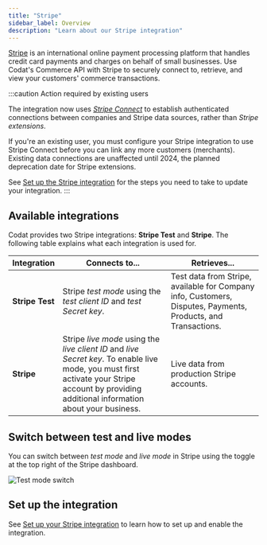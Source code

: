 ```yaml
---
title: "Stripe"
sidebar_label: Overview
description: "Learn about our Stripe integration"
---
```


[Stripe](https://stripe.com/) is an international online payment processing platform that handles credit card payments and charges on behalf of small businesses.
Use Codat's Commerce API with Stripe to securely connect to, retrieve, and view your customers' commerce transactions.

:::caution Action required by existing users

The integration now uses <a className="external" href="https://stripe.com/docs/connect" target="_blank">_Stripe Connect_</a> to establish authenticated connections between companies and Stripe data sources, rather than _Stripe extensions_.

If you're an existing user, you must configure your Stripe integration to use Stripe Connect before you can link any more customers (merchants). Existing data connections are unaffected until 2024, the planned deprecation date for Stripe extensions.

See [Set up the Stripe integration](/integrations/commerce/stripe/commerce-stripe-setup) for the steps you need to take to update your integration.
:::

## Available integrations

Codat provides two Stripe integrations: **Stripe Test** and **Stripe**. The following table explains what each integration is used for.

|Integration|Connects to...|Retrieves...|
|----|----|----|
|**Stripe Test**|Stripe _test mode_ using the _test client ID_ and _test Secret key_.|Test data from Stripe, available for Company info, Customers, Disputes, Payments, Products, and Transactions.|
|**Stripe**|Stripe _live mode_ using the _live client ID_ and _live Secret key_. To enable live mode, you must first activate your Stripe account by providing additional information about your business.|Live data from production Stripe accounts.|

## Switch between test and live modes

You can switch between _test mode_ and _live mode_ in Stripe using the toggle at the top right of the Stripe dashboard.

![Test mode switch](/img/old/80db658-stripe-test-mode-switch.png "The Test mode toggle at the top-right of the Stripe developer dashboard.")

## Set up the integration

See [Set up your Stripe integration](/integrations/commerce/stripe/commerce-stripe-setup) to learn how to set up and enable the integration.
